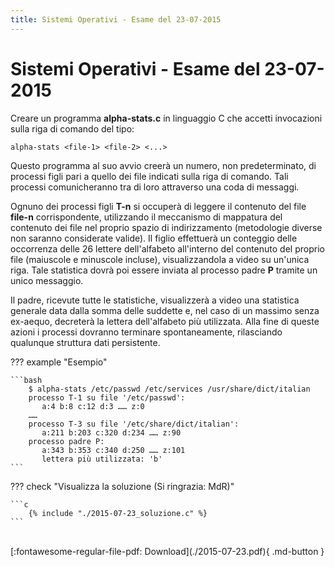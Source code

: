 ```yaml
---
title: Sistemi Operativi - Esame del 23-07-2015
---
```

# Sistemi Operativi - Esame del 23-07-2015

Creare un programma __alpha-stats.c__ in linguaggio C che accetti invocazioni sulla riga di
comando del tipo:

    alpha-stats <file-1> <file-2> <...>

Questo programma al suo avvio creerà un numero, non predeterminato, di processi figli
pari a quello dei file indicati sulla riga di comando. Tali processi comunicheranno tra di
loro attraverso una coda di messaggi.

Ognuno dei processi figli __T-n__ si occuperà di leggere il
contenuto del file __file-n__ corrispondente, utilizzando il
meccanismo di mappatura del contenuto dei file nel proprio
spazio di indirizzamento (metodologie diverse non saranno
considerate valide). Il figlio effettuerà un conteggio delle
occorrenza delle 26 lettere dell'alfabeto all'interno del
contenuto del proprio file (maiuscole e minuscole incluse),
visualizzandola a video su un'unica riga. Tale statistica dovrà
poi essere inviata al processo padre __P__ tramite un unico
messaggio.

Il padre, ricevute tutte le statistiche, visualizzerà a video una
statistica generale data dalla somma delle suddette e, nel
caso di un massimo senza ex-aequo, decreterà la lettera
dell'alfabeto più utilizzata.
Alla fine di queste azioni i processi dovranno terminare spontaneamente, rilasciando
qualunque struttura dati persistente.

??? example "Esempio"

    ```bash
        $ alpha-stats /etc/passwd /etc/services /usr/share/dict/italian
        processo T-1 su file '/etc/passwd': 
           a:4 b:8 c:12 d:3 …… z:0
        ……
        processo T-3 su file '/etc/share/dict/italian': 
           a:211 b:203 c:320 d:234 …… z:90
        processo padre P:
           a:343 b:353 c:340 d:250 …… z:101
           lettera più utilizzata: 'b'
    ```

??? check "Visualizza la soluzione (Si ringrazia: MdR)"

    ```c
        {% include "./2015-07-23_soluzione.c" %}
    ```

<br>
[:fontawesome-regular-file-pdf: Download](./2015-07-23.pdf){ .md-button }
